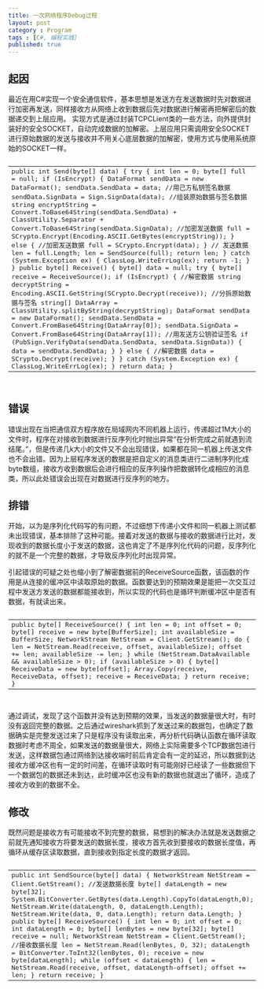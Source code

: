 ```yaml
---
title: 一次网络程序Debug过程
layout: post
category : Program
tags : [C#, 编程实践]
published: true
---
```

## 起因

最近在用C#实现一个安全通信软件，基本思想是发送方在发送数据时先对数据进行加密再发送，同样接收方从网络上收到数据后先对数据进行解密再把解密后的数据递交到上层应用。
实现方式是通过封装TCPCLient类的一些方法，向外提供封装好的安全SOCKET，自动完成数据的加解密。上层应用只需调用安全SOCKET进行原始数据的发送与接收并不用关心底层数据的加解密，使用方式与使用系统原始的SOCKET一样。

<pre class="prettyprint lang-cs">
<table class="prettyprint-table"><tbody><tr><td>
    public int Send(byte[] data)
    {
        try
        {
            int len = 0;
            byte[] full = null;
            if (IsEncrypt)
            {
                DataFormat sendData = new DataFormat();
                sendData.SendData = data;
               
                //用己方私钥签名数据
                sendData.SignData = Sign.SignData(data);
                //组装原始数据与签名数据
                string encryptString = Convert.ToBase64String(sendData.SendData) + 
                                       ClassUtility.Separator + 
                                       Convert.ToBase64String(sendData.SignData);
                //加密发送数据
                full = SCrypto.Encrypt(Encoding.ASCII.GetBytes(encryptString));

               
            }
            else
            {
                //加密发送数据
                full = SCrypto.Encrypt(data);
            }
            // 发送数据
            len = full.Length;
            len = SendSource(full);
            return len;
        }
        catch (System.Exception ex)
        {
            ClassLog.WriteErrLog(ex);
            return -1;
        }
    }
    public byte[] Receive()
    {
        byte[] data = null;
        try
        {
            byte[] receive = ReceiveSource();
            if (IsEncrypt)
            {
                //解密数据
                string decryptString = Encoding.ASCII.GetString(SCrypto.Decrypt(receive));

                //分拆原始数据与签名
                string[] DataArray = ClassUtility.splitByString(decryptString);
                DataFormat sendData = new DataFormat();

                sendData.SendData = Convert.FromBase64String(DataArray[0]);
                sendData.SignData = Convert.FromBase64String(DataArray[1]);
                //用发送方公钥验证签名
                if (PubSign.VerifyData(sendData.SendData, sendData.SignData))
                {
                    data = sendData.SendData;
                }
            }
            else
            {
                //解密数据
                data = SCrypto.Decrypt(receive);
            }
            
        }
        catch (System.Exception ex)
        {
            ClassLog.WriteErrLog(ex);
        }

        return data;
    }
</td></tr></tbody></table>
</pre>

## 错误

错误出现在当把通信双方程序放在局域网内不同机器上运行，传递超过1M大小的文件时，程序在对接收到数据进行反序列化时抛出异常“在分析完成之前就遇到流结尾。”，但是传递几k大小的文件又不会出现错误，如果都在同一机器上传送文件也不会出错。因为上层程序发送的数据是把自定义的消息类进行二进制序列化成byte数组，接收方收到数据后会进行相应的反序列操作把数据转化成相应的消息类，所以此处错误会出现在对数据进行反序列的地方。

## 排错

开始，以为是序列化代码写的有问题，不过细想下传递小文件和同一机器上测试都未出现错误，基本排除了这种可能。接着对发送的数据与接收的数据进行比对，发现收到的数据长度小于发送的数据，这也肯定了不是序列化代码的问题，反序列化的就不是一个完整的数据，才导致反序列化时出现异常。

引起错误的可疑之处也缩小到了解密数据前的ReceiveSource函数，该函数的作用是从连接的缓冲区中读取原始的数据。函数要达到的预期效果是能把一次交互过程中发送方发送的数据都能接收到，所以实现的代码也是循环判断缓冲区中是否有数据，有就读出来。

<pre class="prettyprint lang-cs">
<table class="prettyprint-table"><tbody><tr><td>
        public byte[] ReceiveSource()
        {
            int len = 0;
            int offset = 0;
            byte[] receive = new byte[BufferSize];
            int availableSize = BufferSize;
            NetworkStream NetStream = Client.GetStream();
            
            do 
            {
                
                len = NetStream.Read(receive, offset, availableSize);
                offset += len;
                availableSize -= len;
               
            } while (NetStream.DataAvailable && availableSize > 0);

              
            if (availableSize > 0)
            {
                byte[] ReceiveData = new byte[offset];
                Array.Copy(receive, ReceiveData, offset);
                receive = ReceiveData;
            }
            return receive;
        }
</td></tr></tbody></table>
</pre>

通过调试，发现了这个函数并没有达到预期的效果，当发送的数据量很大时，有时没有返回完整的数据。之后通过wireshark抓到了发送过来的数据包，也确定了数据确实是完整发送过来了只是程序没有读取出来，再分析代码确认函数在循环读取数据时考虑不周全，如果发送的数据量很大，网络上实际需要多个TCP数据包进行发送，这样数据包通过网络到达接收端时前后肯定会有一定的延迟，所以数据到达接收方缓冲区也有一定的时间差，在循环读取时有可能刚好已经读了一些数据但下一个数据包的数据还未到达，此时缓冲区也没有新的数据也就退出了循环，造成了接收方收到的数据不全。

## 修改

既然问题是接收方有可能接收不到完整的数据，易想到的解决办法就是发送数据之前就先通知接收方将要发送的数据长度，接收方首先收到要接收的数据长度值，再循环从缓存区读取数据，直到接收到指定长度的数据才返回。

<pre class="prettyprint lang-cs">
<table class="prettyprint-table"><tbody><tr><td>
        public int SendSource(byte[] data)
        {
            NetworkStream NetStream = Client.GetStream();
            //发送数据长度
            byte[] dataLength = new byte[32];
            System.BitConverter.GetBytes(data.Length).CopyTo(dataLength,0);
            NetStream.Write(dataLength, 0, dataLength.Length);

            NetStream.Write(data, 0, data.Length);
            return data.Length;
        }
        public byte[] ReceiveSource()
        {
            int len = 0;
            int offset = 0;
            int dataLength = 0;
            byte[] lenBytes = new byte[32];
            byte[] receive = null;
            NetworkStream NetStream = Client.GetStream();

            //接收数据长度
            len = NetStream.Read(lenBytes, 0, 32);
            dataLength = BitConverter.ToInt32(lenBytes, 0);
            receive = new byte[dataLength];

            while (offset < dataLength)
            {
                len = NetStream.Read(receive, offset, dataLength-offset);
                offset += len;
            }
            
             return receive;
          }        
</td></tr></tbody></table>
</pre>